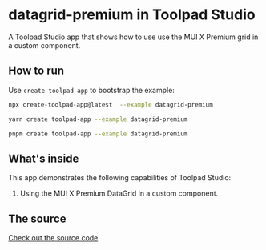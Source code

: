 # datagrid-premium in Toolpad Studio

<p class="description">A Toolpad Studio app that shows how to use use the MUI X Premium grid in a custom component.</p>

## How to run

Use `create-toolpad-app` to bootstrap the example:

```bash
npx create-toolpad-app@latest  --example datagrid-premium
```

```bash
yarn create toolpad-app --example datagrid-premium
```

```bash
pnpm create toolpad-app --example datagrid-premium
```

## What's inside

This app demonstrates the following capabilities of Toolpad Studio:

1. Using the MUI X Premium DataGrid in a custom component.

## The source

[Check out the source code](https://github.com/mui/toolpad/tree/master/studio/datagrid-premium)
